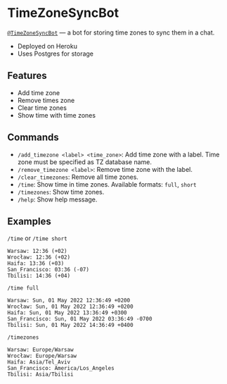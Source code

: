 # TimeZoneSyncBot
[`@TimeZoneSyncBot`](https://t.me/TimeZoneSyncBot) — a bot for storing time zones to sync them in a chat.

- Deployed on Heroku
- Uses Postgres for storage

## Features
- Add time zone
- Remove times zone
- Clear time zones
- Show time with time zones

## Commands
- `/add_timezone <label> <time_zone>`: Add time zone with a label. Time zone must be specified as TZ database name.
- `/remove_timezone <label>`: Remove time zone with the label.
- `/clear_timezones`: Remove all time zones.
- `/time`: Show time in time zones. Available formats: `full`, `short`
- `/timezones`: Show time zones.
- `/help`: Show help message.

## Examples
`/time` or `/time short`
```plaintext
Warsaw: 12:36 (+02)
Wrocław: 12:36 (+02)
Haifa: 13:36 (+03)
San_Francisco: 03:36 (-07)
Tbilisi: 14:36 (+04)
```

`/time full`
```plaintext
Warsaw: Sun, 01 May 2022 12:36:49 +0200
Wrocław: Sun, 01 May 2022 12:36:49 +0200
Haifa: Sun, 01 May 2022 13:36:49 +0300
San_Francisco: Sun, 01 May 2022 03:36:49 -0700
Tbilisi: Sun, 01 May 2022 14:36:49 +0400
```

`/timezones`
```plaintext
Warsaw: Europe/Warsaw
Wrocław: Europe/Warsaw
Haifa: Asia/Tel_Aviv
San_Francisco: America/Los_Angeles
Tbilisi: Asia/Tbilisi
```
